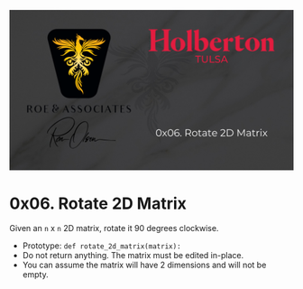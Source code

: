 ![0x07-rotate_2d_matrix_banner](https://github.com/ronroeandassociates/assets/blob/master/images/0x07-rotate_2d_matrix_banner.png)

# 0x06. Rotate 2D Matrix

Given an `n` x `n` 2D matrix, rotate it 90 degrees clockwise.

- Prototype: `def rotate_2d_matrix(matrix):`
- Do not return anything. The matrix must be edited in-place.
- You can assume the matrix will have 2 dimensions and will not be empty.
